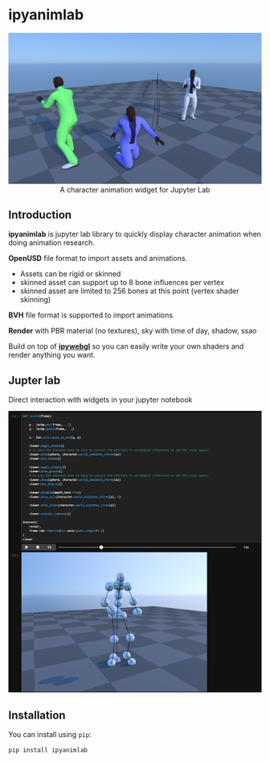 
# ipyanimlab

<p align="center">
<img src="docs/images/screen_001.png"/><br>
A character animation widget for Jupyter Lab
</p>


## Introduction

**ipyanimlab** is jupyter lab library to quickly display character animation when doing animation research.

**OpenUSD** file format to import assets and animations.
* Assets can be rigid or skinned
* skinned asset can support up to 8 bone influences per vertex
* skinned asset are limited to 256 bones at this point (vertex shader skinning)

**BVH** file format is supported to import animations

**Render** with PBR material (no textures), sky with time of day, shadow, ssao

Build on top of [**ipywebgl**](https://pypi.org/project/ipywebgl/) so you can easily write your own shaders and render anything you want.

## Jupter lab

Direct interaction with widgets in your jupyter notebook

<p align="center">
<img src="docs/images/screen_002.png"/><br>
</p>

## Installation

You can install using `pip`:

```bash
pip install ipyanimlab
```
